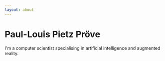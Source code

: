 ```yaml
---
layout: about
---
```


# Paul-Louis Pietz Pröve

I'm a computer scientist specialising in artificial intelligence and augmented reality.
